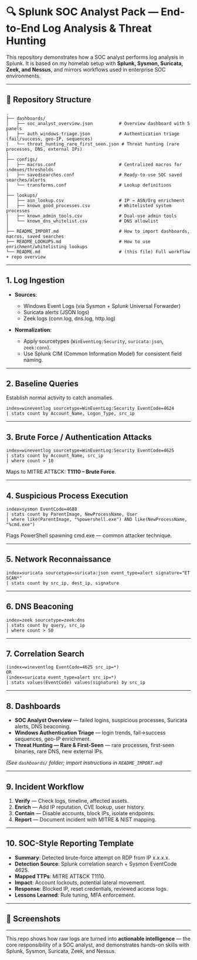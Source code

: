 # 🔍 Splunk SOC Analyst Pack — End-to-End Log Analysis & Threat Hunting

This repository demonstrates how a SOC analyst performs log analysis in Splunk. It is based on my homelab setup with **Splunk, Sysmon, Suricata, Zeek, and Nessus**, and mirrors workflows used in enterprise SOC environments.

---

## 📂 Repository Structure

```
.
├── dashboards/
│   ├── soc_analyst_overview.json          # Overview dashboard with 5 panels
│   ├── auth_windows_triage.json           # Authentication triage (fail/success, geo-IP, sequences)
│   └── threat_hunting_rare_first_seen.json # Threat hunting (rare processes, DNS, external IPs)
│
├── configs/
│   ├── macros.conf                        # Centralized macros for indexes/thresholds
│   ├── savedsearches.conf                 # Ready-to-use SOC saved searches/alerts
│   └── transforms.conf                    # Lookup definitions
│
├── lookups/
│   ├── asn_lookup.csv                     # IP → ASN/Org enrichment
│   ├── known_good_processes.csv           # Whitelisted system processes
│   ├── known_admin_tools.csv              # Dual-use admin tools
│   └── known_dns_whitelist.csv            # DNS allowlist
│
├── README_IMPORT.md                       # How to import dashboards, macros, saved searches
├── README_LOOKUPS.md                      # How to use enrichment/whitelisting lookups
└── README.md                              # (this file) Full workflow + repo overview
```

---

## 1. Log Ingestion

* **Sources**:

  * Windows Event Logs (via Sysmon + Splunk Universal Forwarder)
  * Suricata alerts (JSON logs)
  * Zeek logs (conn.log, dns.log, http.log)
* **Normalization**:

  * Apply sourcetypes (`WinEventLog:Security`, `suricata:json`, `zeek:conn`).
  * Use Splunk CIM (Common Information Model) for consistent field naming.

---

## 2. Baseline Queries

Establish normal activity to catch anomalies.

```spl
index=wineventlog sourcetype=WinEventLog:Security EventCode=4624
| stats count by Account_Name, Logon_Type, src_ip
```

---

## 3. Brute Force / Authentication Attacks

```spl
index=wineventlog sourcetype=WinEventLog:Security EventCode=4625
| stats count by Account_Name, src_ip
| where count > 10
```

Maps to MITRE ATT\&CK: **T1110 – Brute Force**.

---

## 4. Suspicious Process Execution

```spl
index=sysmon EventCode=4688
| stats count by ParentImage, NewProcessName, User
| where like(ParentImage, "%powershell.exe") AND like(NewProcessName, "%cmd.exe")
```

Flags PowerShell spawning cmd.exe — common attacker technique.

---

## 5. Network Reconnaissance

```spl
index=suricata sourcetype=suricata:json event_type=alert signature="ET SCAN*"
| stats count by src_ip, dest_ip, signature
```

---

## 6. DNS Beaconing

```spl
index=zeek sourcetype=zeek:dns
| stats count by query, src_ip
| where count > 50
```

---

## 7. Correlation Search

```spl
(index=wineventlog EventCode=4625 src_ip=*)
OR
(index=suricata event_type=alert src_ip=*)
| stats values(EventCode) values(signature) by src_ip
```

---

## 8. Dashboards

* **SOC Analyst Overview** — failed logins, suspicious processes, Suricata alerts, DNS beaconing.
* **Windows Authentication Triage** — login trends, fail→success sequences, geo-IP enrichment.
* **Threat Hunting — Rare & First-Seen** — rare processes, first-seen binaries, rare DNS, new external IPs.

*(See `dashboards/` folder; import instructions in `README_IMPORT.md`)*

---

## 9. Incident Workflow

1. **Verify** — Check logs, timeline, affected assets.
2. **Enrich** — Add IP reputation, CVE lookup, user history.
3. **Contain** — Disable accounts, block IPs, isolate endpoints.
4. **Report** — Document incident with MITRE & NIST mapping.

---

## 10. SOC-Style Reporting Template

* **Summary**: Detected brute-force attempt on RDP from IP x.x.x.x.
* **Detection Source**: Splunk correlation search + Sysmon EventCode 4625.
* **Mapped TTPs**: MITRE ATT\&CK T1110.
* **Impact**: Account lockouts, potential lateral movement.
* **Response**: Blocked IP, reset credentials, reviewed access logs.
* **Lessons Learned**: Rule tuning, MFA enforcement.

---

## 📸 Screenshots



---

This repo shows how raw logs are turned into **actionable intelligence** — the core responsibility of a SOC analyst, and demonstrates hands-on skills with Splunk, Sysmon, Suricata, Zeek, and Nessus.
